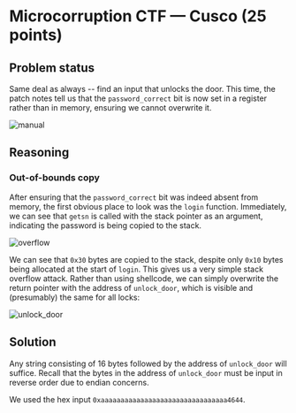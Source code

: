 # Microcorruption CTF — Cusco (25 points)

## Problem status

Same deal as always -- find an input that unlocks the door. This time, the patch notes tell us that the `password_correct` bit is now set in a register
rather than in memory, ensuring we cannot overwrite it.

![manual]()

## Reasoning

### Out-of-bounds copy

After ensuring that the `password_correct` bit was indeed absent from memory, the first obvious place to look was the `login` function. Immediately, we can see that
`getsn` is called with the stack pointer as an argument, indicating the password is being copied to the stack. 

![overflow]()

We can see that `0x30` bytes are copied to the stack, despite only `0x10` bytes being allocated at the start of `login`. This gives us a very simple stack overflow attack.
Rather than using shellcode, we can simply overwrite the return pointer with the address of `unlock_door`, which is visible and (presumably) the same for all locks:

![unlock_door]()

## Solution

Any string consisting of 16 bytes followed by the address of `unlock_door` will suffice. Recall that the bytes in the address of `unlock_door` must be input in reverse
order due to endian concerns.

We used the hex input `0xaaaaaaaaaaaaaaaaaaaaaaaaaaaaaaaa4644`.
